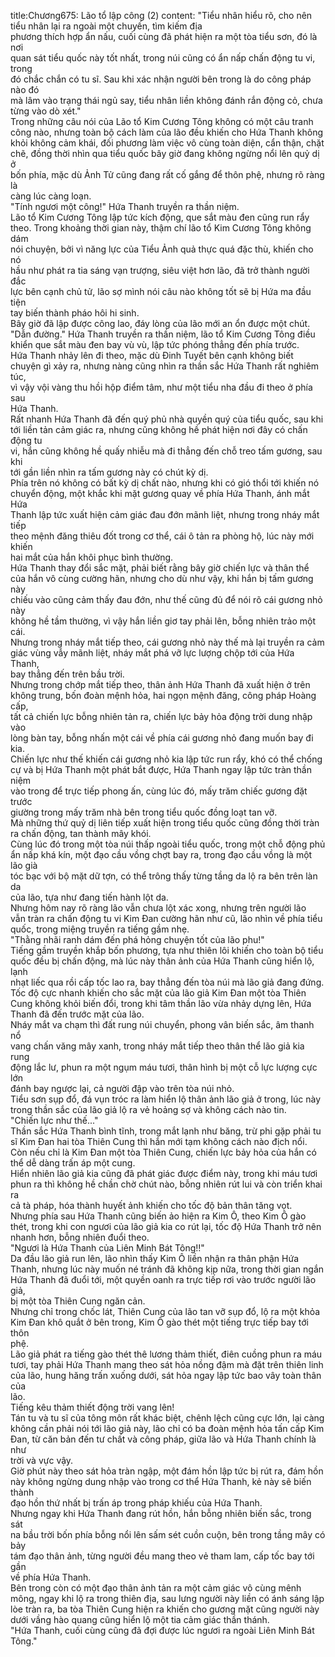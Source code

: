 title:Chương675: Lão tổ lập công (2)
content:
"Tiểu nhân hiểu rõ, cho nên tiểu nhân lại ra ngoài một chuyến, tìm kiếm địa<br>phương thích hợp ẩn nấu, cuối cùng đã phát hiện ra một tòa tiểu sơn, đó là nơi<br>quan sát tiểu quốc này tốt nhất, trong núi cũng có ẩn nấp chấn động tu vi, trong<br>đó chắc chắn có tu sĩ. Sau khi xác nhận người bên trong là do công pháp nào đó<br>mà lâm vào trạng thái ngủ say, tiểu nhân liền không đánh rắn động cỏ, chưa<br>từng vào dò xét."<br>Trong những câu nói của Lão tổ Kim Cương Tông không có một câu tranh<br>công nào, nhưng toàn bộ cách làm của lão đều khiến cho Hứa Thanh không<br>khỏi không cảm khái, đối phương làm việc vô cùng toàn diện, cẩn thận, chặt<br>chẽ, đồng thời nhìn qua tiểu quốc bây giờ đang không ngừng nổi lên quỷ dị ở<br>bốn phía, mặc dù Ảnh Tử cũng đang rất cố gắng để thôn phệ, nhưng rõ ràng là<br>càng lúc càng loạn.<br>"Tính ngươi một công!" Hứa Thanh truyền ra thần niệm.<br>Lão tổ Kim Cương Tông lập tức kích động, que sắt màu đen cũng run rẩy<br>theo. Trong khoảng thời gian này, thậm chí lão tổ Kim Cương Tông không dám<br>nói chuyện, bởi vì năng lực của Tiểu Ảnh quả thực quá đặc thù, khiến cho nó<br>hầu như phát ra tia sáng vạn trượng, siêu việt hơn lão, đã trở thành người đắc<br>lực bên cạnh chủ tử, lão sợ mình nói câu nào không tốt sẽ bị Hứa ma đầu tiện<br>tay biến thành pháo hôi hi sinh.<br>Bây giờ đã lập được công lao, đáy lòng của lão mới an ổn được một chút.<br>"Dẫn đường." Hứa Thanh truyền ra thần niệm, lão tổ Kim Cương Tông điều<br>khiển que sắt màu đen bay vù vù, lập tức phóng thẳng đến phía trước.<br>Hứa Thanh nhảy lên đi theo, mặc dù Đinh Tuyết bên cạnh không biết<br>chuyện gì xảy ra, nhưng nàng cũng nhìn ra thần sắc Hứa Thanh rất nghiêm túc,<br>vì vậy vội vàng thu hồi hộp điểm tâm, như một tiểu nha đầu đi theo ở phía sau<br>Hứa Thanh.<br>Rất nhanh Hứa Thanh đã đến quý phủ nhà quyền quý của tiểu quốc, sau khi<br>tới liền tản cảm giác ra, nhưng cũng không hề phát hiện nơi đây có chấn động tu<br>vi, hắn cũng không hề quấy nhiễu mà đi thẳng đến chỗ treo tấm gương, sau khi<br>tới gần liền nhìn ra tấm gương này có chút kỳ dị.<br>Phía trên nó không có bất kỳ dị chất nào, nhưng khi có gió thổi tới khiến nó<br>chuyển động, một khắc khi mặt gương quay về phía Hứa Thanh, ánh mắt Hứa<br>Thanh lập tức xuất hiện cảm giác đau đớn mãnh liệt, nhưng trong nháy mắt tiếp<br>theo mệnh đăng thiêu đốt trong cơ thể, cái ô tản ra phòng hộ, lúc này mới khiến<br>hai mắt của hắn khôi phục bình thường.<br>Hứa Thanh thay đổi sắc mặt, phải biết rằng bây giờ chiến lực và thân thể<br>của hắn vô cùng cường hãn, nhưng cho dù như vậy, khi hắn bị tấm gương này<br>chiếu vào cũng cảm thấy đau đớn, như thế cũng đủ để nói rõ cái gương nhỏ này<br>không hề tầm thường, vì vậy hắn liền giơ tay phải lên, bỗng nhiên trảo một cái.<br>Nhưng trong nháy mắt tiếp theo, cái gương nhỏ này thế mà lại truyền ra cảm<br>giác vùng vẫy mãnh liệt, nháy mắt phá vỡ lực lượng chộp tới của Hứa Thanh,<br>bay thẳng đến trên bầu trời.<br>Nhưng trong chớp mắt tiếp theo, thân ảnh Hứa Thanh đã xuất hiện ở trên<br>không trung, bốn đoàn mệnh hỏa, hai ngọn mệnh đăng, công pháp Hoàng cấp,<br>tất cả chiến lực bỗng nhiên tản ra, chiến lực bảy hỏa động trời dung nhập vào<br>lòng bàn tay, bỗng nhấn một cái về phía cái gương nhỏ đang muốn bay đi kia.<br>Chiến lực như thế khiến cái gương nhỏ kia lập tức run rẩy, khó có thể chống<br>cự và bị Hứa Thanh một phát bắt được, Hứa Thanh ngay lập tức tràn thần niệm<br>vào trong để trực tiếp phong ấn, cùng lúc đó, mấy trăm chiếc gương đặt trước<br>giường trong mấy trăm nhà bên trong tiểu quốc đồng loạt tan vỡ.<br>Mà những thứ quỷ dị liên tiếp xuất hiện trong tiểu quốc cũng đồng thời tràn<br>ra chấn động, tan thành mây khói.<br>Cùng lúc đó trong một tòa núi thấp ngoài tiểu quốc, trong một chỗ động phủ<br>ẩn nấp khá kín, một đạo cầu vồng chợt bay ra, trong đạo cầu vồng là một lão già<br>tóc bạc với bộ mặt dữ tợn, có thể trông thấy từng tầng da lộ ra bên trên làn da<br>của lão, tựa như đang tiến hành lột da.<br>Nhưng hôm nay rõ ràng lão vẫn chưa lột xác xong, nhưng trên người lão<br>vẫn tràn ra chấn động tu vi Kim Đan cường hãn như cũ, lão nhìn về phía tiểu<br>quốc, trong miệng truyền ra tiếng gầm nhẹ.<br>"Thằng nhãi ranh dám đến phá hỏng chuyện tốt của lão phu!"<br>Tiếng gầm truyền khắp bốn phương, tựa như thiên lôi khiến cho toàn bộ tiểu<br>quốc đều bị chấn động, mà lúc này thân ảnh của Hứa Thanh cũng hiển lộ, lạnh<br>nhạt liếc qua rồi cấp tốc lao ra, bay thẳng đến tòa núi mà lão giả đang đứng.<br>Tốc độ cực nhanh khiến cho sắc mặt của lão giả Kim Đan một tòa Thiên<br>Cung không khỏi biến đổi, trong khi tâm thần lão vừa nhảy dựng lên, Hứa<br>Thanh đã đến trước mặt của lão.<br>Nháy mắt va chạm thì đất rung núi chuyển, phong vân biến sắc, âm thanh nổ<br>vang chấn văng mây xanh, trong nháy mắt tiếp theo thân thể lão giả kia rung<br>động lắc lư, phun ra một ngụm máu tươi, thân hình bị một cỗ lực lượng cực lớn<br>đánh bay ngược lại, cả người đập vào trên tòa núi nhỏ.<br>Tiểu sơn sụp đổ, đá vụn tróc ra làm hiển lộ thân ảnh lão giả ở trong, lúc này<br>trong thần sắc của lão giả lộ ra vẻ hoảng sợ và không cách nào tin.<br>"Chiến lực như thế..."<br>Thần sắc Hứa Thanh bình tĩnh, trong mắt lạnh như băng, trừ phi gặp phải tu<br>sĩ Kim Đan hai tòa Thiên Cung thì hắn mới tạm không cách nào địch nổi.<br>Còn nếu chỉ là Kim Đan một tòa Thiên Cung, chiến lực bảy hỏa của hắn có<br>thể dễ dàng trấn áp một cung.<br>Hiển nhiên lão giả kia cũng đã phát giác được điểm này, trong khi máu tươi<br>phun ra thì không hề chần chờ chút nào, bỗng nhiên rút lui và còn triển khai ra<br>cả tà pháp, hóa thành huyết ảnh khiến cho tốc độ bản thân tăng vọt.<br>Nhưng phía sau Hứa Thanh cũng biến ảo hiện ra Kim Ô, theo Kim Ô gào<br>thét, trong khi con ngươi của lão giả kia co rút lại, tốc độ Hứa Thanh trở nên<br>nhanh hơn, bỗng nhiên đuổi theo.<br>"Ngươi là Hứa Thanh của Liên Minh Bát Tông!!"<br>Da đầu lão giả run lên, lão nhìn thấy Kim Ô liền nhận ra thân phận Hứa<br>Thanh, nhưng lúc này muốn né tránh đã không kịp nữa, trong thời gian ngắn<br>Hứa Thanh đã đuổi tới, một quyền oanh ra trực tiếp rơi vào trước người lão giả,<br>bị một tòa Thiên Cung ngăn cản.<br>Nhưng chỉ trong chốc lát, Thiên Cung của lão tan vỡ sụp đổ, lộ ra một khỏa<br>Kim Đan khô quắt ở bên trong, Kim Ô gào thét một tiếng trực tiếp bay tới thôn<br>phệ.<br>Lão giả phát ra tiếng gào thét thê lương thảm thiết, điên cuồng phun ra máu<br>tươi, tay phải Hứa Thanh mang theo sát hỏa nồng đậm mà đặt trên thiên linh<br>của lão, hung hăng trấn xuống dưới, sát hỏa ngay lập tức bao vây toàn thân của<br>lão.<br>Tiếng kêu thảm thiết động trời vang lên!<br>Tán tu và tu sĩ của tông môn rất khác biệt, chênh lệch cũng cực lớn, lại càng<br>không cần phải nói tới lão giả này, lão chỉ có ba đoàn mệnh hỏa tấn cấp Kim<br>Đan, từ căn bản đến tư chất và công pháp, giữa lão và Hứa Thanh chính là như<br>trời và vực vậy.<br>Giờ phút này theo sát hỏa tràn ngập, một đám hồn lập tức bị rút ra, đám hồn<br>này không ngừng dung nhập vào trong cơ thể Hứa Thanh, kẻ này sẽ biến thành<br>đạo hồn thứ nhất bị trấn áp trong pháp khiếu của Hứa Thanh.<br>Nhưng ngay khi Hứa Thanh đang rút hồn, hắn bỗng nhiên biến sắc, trong sát<br>na bầu trời bốn phía bỗng nổi lên sấm sét cuồn cuộn, bên trong tầng mây có bảy<br>tám đạo thân ảnh, từng người đều mang theo vẻ tham lam, cấp tốc bay tới gần<br>về phía Hứa Thanh.<br>Bên trong còn có một đạo thân ảnh tản ra một cảm giác vô cùng mênh<br>mông, ngay khi lộ ra trong thiên địa, sau lưng người này liền có ánh sáng lập<br>lòe tràn ra, ba tòa Thiên Cung hiện ra khiến cho gương mặt cũng người này<br>dưới vầng hào quang cũng hiển lộ một tia cảm giác thần thánh.<br>"Hứa Thanh, cuối cùng cũng đã đợi được lúc ngươi ra ngoài Liên Minh Bát<br>Tông."